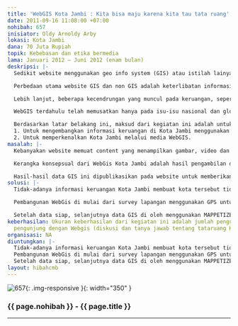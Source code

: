 ```yaml
---
title: 'WebGIS Kota Jambi : Kita bisa maju karena kita tau tata ruang'
date: 2011-09-16 11:08:00 +07:00
nohibah: 657
inisiator: Oldy Arnoldy Arby
lokasi: Kota Jambi
dana: 70 Juta Rupiah
topik: Kebebasan dan etika bermedia
lama: Januari 2012 – Juni 2012 (enam bulan)
deskripsi: |-
  Sedikit website menggunakan geo info system (GIS) atau istilah lainya adalah peta interaktif dalam content-nya. Meskipun beberapa website telah memuat content GIS (misalnya ; googlemap, wikimap, WebGIS Dephut, WebGIS ESDM, dll.,). Lebih lanjut, perkembangan teknologi GIS telah mengalami perkembangan yang pesat. Hasilnya, mudahnya para penggiat GIS untuk membuat peta dikarenakan fasilitas yang sudah otomatis.

  Perbedaan utama website GIS dan non GIS adalah keterlibatan informasi keruangan (spasial). Website GIS atau di sebut WebGIS melibatkan informasi berupa ; administrasi wilayah, jaringan jalan, aliran sungai, penggunaan ruang atau lahan, bangunan pemerintah atau swasta, sarana pendidikan, kesehatan, ibadah, pemukiman dan lain-lainya. Sedangkan website non GIS hanya melibatkan content narasi, photo atau video. Jadi, WebGIS memainkan peran yang lebih penting karena melibatkan informasi keruangan (spasial).

  Lebih lanjut, beberapa kecendrungan yang muncul pada keruangan, seperti perubahan penggunaan lahan, rencana tata ruang wilayah, peningkatan jumlah jaringan jalan, perluasan pemukiman dan perumahan, serta bangunan-bangunan penting yang terus meningkat. Karena itu, perubahan keruangan selalu berubah-ubah, disebabkan populasi pertumbuhan yang terus meningkat. Pengupayakan WebGIS memberikan tantangan para pengunjung untuk bagaimana membuat strategi, rencana dan prediksi terhadap bisnis mereka.

  WebGIS terdahulu telah memusatkan hanya pada isu-isu nasional dan global. Memperhatikan isu tersebut, sulit untuk mendapatkan informasi keruangan secara spesifik. Akibatnya, kita memiliki informasi yang tidak lengkap mengenai keruangan yang lebih spesifik.

  Berdasarkan latar belakang ini, maksud dari kegiatan ini adalah untuk menjawab pertanyaan tentang: “Bagaimana sebuah WebGIS mampu memajukan suatu ruang?” Secara spesifik, kegiatan ini memiliki dua tujuan:
  1. Untuk mengembangkan informasi keruangan di Kota Jambi menggunakan WebGis, dan
  2. Untuk memperkenalkan Kota Jambi melalui media WebGIS.
masalah: |-
  Kebanyakan website memuat content yang menampilkan gambar, video dan kumpulan huruf. Sedikit website yang mengandung content geografi atau keruangan (spasial). Karena itu, website ini menampilkan content spasial.

  Kerangka konsepsual dari WebGis Kota Jambi adalah hasil pengambilan data-data dilapangan dengan GPS, digitasi dari peta wilayah administrasi Kota Jambi sesuai dengan RTRW Kota Jambi.

  Hasil-hasil data GIS ini dipublikasikan pada website untuk memberikan dukungan bagi masyarakat Kota Jambi pada khususnya dan masyarakat Indonesia pada umumnya untuk dapat melihat ruang-ruang apa yang terdapat di Kota Jambi melalui media internet berbasiskan WebGIS. Implikasi bagi pengunjung website ini adalah bahwa WebGis Kota Jambi mampu untuk membuat strategi, rencana dan prediksi di dalam bisnis mereka di Kota Jambi
solusi: |-
  Tidak-adanya informasi keruangan Kota Jambi membuat kota tersebut tidak diketahui oleh banyak orang. Dengan adanya WebGis Kota Jambi, pengunjung akan mengetahui bentuk tata ruang wilayah Kota Jambi.

  Pembangunan WebGis di mulai dari survey lapangan menggunakan GPS untuk mengambil data yang bersifat: point, line dan polygon. Data pendukung lainnya adalah data citra satelit Kota Jambi Tahun 2010 dari Satelite Quickbird (akurasi 1-3 meter) yang diperoleh dari kebaikan personal pegawai BAPPEDA Kota Jambi.

  Setelah data siap, selanjutnya data GIS di oleh menggunakan MAPPETIZER (WebGIS software) dan di upload ke WebGIS. Lambat-laun pengujung akan mengenal dan mengetahui ruang-ruang potensi Kota Jambi untuk bisnis mereka.
keberhasilan: Ukuran keberhasilan dari kegiatan ini adalah jumlah pengunjung dan interaktif
  pengunjung dengan Webgis (diskusi dan tanya jawab tentang tataruang Kota Jambi)
organisasi: NA
diuntungkan: |-
  Tidak-adanya informasi keruangan Kota Jambi membuat kota tersebut tidak diketahui oleh banyak orang. Dengan adanya WebGis Kota Jambi, pengunjung akan mengetahui bentuk tata ruang wilayah Kota Jambi.
  Pembangunan WebGis di mulai dari survey lapangan menggunakan GPS untuk mengambil data yang bersifat: point, line dan polygon. Data pendukung lainnya adalah data citra satelit Kota Jambi Tahun 2010 dari Satelite Quickbird (akurasi 1-3 meter) yang diperoleh dari kebaikan personal pegawai BAPPEDA Kota Jambi.
  Setelah data siap, selanjutnya data GIS di oleh menggunakan MAPPETIZER (WebGIS software) dan di upload ke WebGIS. Lambat-laun pengujung akan mengenal dan mengetahui ruang-ruang potensi Kota Jambi untuk bisnis mereka.
layout: hibahcmb
---
```


![657](/static/img/hibahcmb/657.png){: .img-responsive }{: width="350" }

### {{ page.nohibah }} - {{ page.title }}

---
